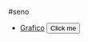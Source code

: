#seno

- [Grafico](https://rmartinezlarrea.github.io/seno/Grafico)
<button onclick="myFunction()">Click me</button>
